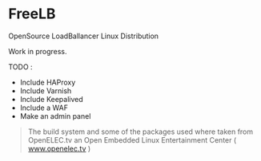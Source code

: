 FreeLB
======

OpenSource LoadBallancer Linux Distribution

Work in progress.

TODO :
* Include HAProxy
* Include Varnish
* Include Keepalived
* Include a WAF
* Make an admin panel


> The build system and some of the packages used where taken from OpenELEC.tv an Open Embedded Linux Entertainment Center ( www.openelec.tv )
